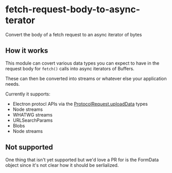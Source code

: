 # fetch-request-body-to-async-terator
Convert the body of a fetch request to an async iterator of bytes

## How it works

This module can covert various data types you can expect to have in the request body for `fetch()` calls into async iterators of Buffers.

These can then be converted into streams or whatever else your application needs.

Currently it supports:

- Electron protocl APIs via the [ProtocolRequest.uploadData](https://www.electronjs.org/docs/api/protocol-request#protocolrequestuploaddata) types
- Node streams
- WHATWG streams
- URLSearchParams
- Blobs
- Node streams

## Not supported

One thing that isn't yet supported but we'd love a PR for is the FormData object since it's not clear how it should be serlialized.
